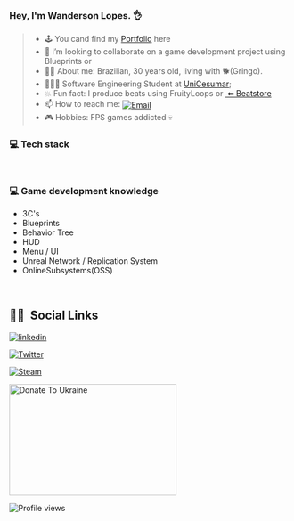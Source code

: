### Hey, I'm Wanderson Lopes. 👌

> - 🕹  You cand find my [Portfolio](https://wandin.github.io/portfoliogithub.io/) here 
> - 👯 I’m looking to collaborate on a game development project using <img align="center" src="https://img.shields.io/badge/UnrealEngine-black?style=plastic&logo=UnrealEngine" alt=""/> Blueprints or <img align="center" src="https://img.shields.io/badge/C++-blue?style=plastic&logo=cplusplus" alt=""/>
> - 👲🏽 About me: Brazilian, 30 years old, living with 🐕(Gringo).
> - 👨🏽‍🎓 Software Engineering Student at [UniCesumar](https://www.unicesumar.edu.br/english/);
> - 💥 Fun fact: I produce beats using FruityLoops or <a href="https://player.beatstars.com/?storeId=129064" target="_blank">
  <img align="center" src="https://img.shields.io/badge/AbletonLive-grey?style=plastic&logo=abletonlive" alt=""/> ⬅ Beatstore </a>
> - 📫 How to reach me: <a href="mailto:wanderson.lopes@outlook.com" target="_blank"><img align="center" src="https://img.shields.io/badge/-Email-05122A?style=plastic&logo=microsoftoutlook" alt="Email"/></a>
> - 🎮 Hobbies: FPS games addicted 💀

### 💻 Tech stack

 <p>
 <img align="center" src="https://img.shields.io/badge/UnrealEngine-black?style=plastic&logo=UnrealEngine" alt=""/>
 <img align="center" src="https://img.shields.io/badge/-Blueprints-black?style=plastic&logo=blueprint" alt=""/> 
 <img align="center" src="https://img.shields.io/badge/C++-blue?style=plastic&logo=cplusplus" alt=""/>
 <img align="center" src="https://img.shields.io/badge/Visual Studio-blueviolet?style=plastic&logo=visualstudio" alt=""/>
 <img align="center" src="https://img.shields.io/badge/-Git-05122A?style=plastic&logo=git" alt=""/>
 <img align="center" src="https://img.shields.io/badge/-GitHub-blueviolet?style=plastic&logo=github" alt=""/>
 <img align="center" src="https://img.shields.io/badge/-Markdown-05122A?style=plastic&logo=markdown" alt=""/>
 </p>
 
### 💻 Game development knowledge
  - 3C's
  - Blueprints
  - Behavior Tree
  - HUD
  - Menu / UI
  - Unreal Network / Replication System
  - OnlineSubsystems(OSS)
<p>
<img align="center" src="https://img.shields.io/badge/SteamWorks-05122A?style=for-the-badge&logo=steamworks" alt=""/>
<img align="center" src="https://img.shields.io/badge/Steam OSS-05122A?style=for-the-badge&logo=steam" alt=""/>
 </p>

## 🤝🏽 &nbsp;Social Links
<p>
<a href="https://www.linkedin.com/in/wanderson-lopes/" target="_blank"><img align="center" src="https://img.shields.io/badge/-LinkedIn-2E75B4?style=plastic&logo=linkedin" alt="linkedin"/>  </a>

<a href="https://twitter.com/wdnfps" target="_blank"><img align="center" src="https://img.shields.io/badge/-Twitter-2E75B4?style=plastic&logo=twitter" alt="Twitter"/>  </a>

<a href="https://steamcommunity.com/id/wandinfps/" target="_blank">
  <img align="center" src="https://img.shields.io/badge/-Steam-05122A?style=plastic&logo=steam" alt="Steam"/></p></a>



<p>
<a href="https://donate.redcrossredcrescent.org/ua/donate/~my-donation?_cv=1" target="_blank">
  <img align="center" src="https://blog.bolt.eu/wp-content/uploads/2022/03/BoltStandsWithUkraine.png" alt="Donate To Ukraine" title="Donate to Ukraine" width="300" height="200"/> </p>
 </a>


<a>
  <p align="left"> <img src="https://komarev.com/ghpvc/?username=wandin&color=green" alt="Profile views" /> </p>
</a>

